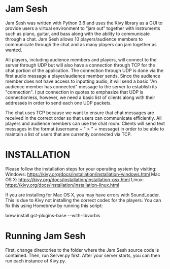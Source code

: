 # Jam Sesh

Jam Sesh was written with Python 3.6 and uses the Kivy library as a GUI to provide users a virtual environment to “jam out” together with instruments such as piano, guitar, and bass along with the ability to communicate through a chat. Jam Sesh allows 10 players/audience members to communicate through the chat and as many players can jam together as wanted.


All players, including audience members and players, will connect to the server through UDP but will also have a connection through TCP for the chat portion of the application. The connection through UDP is done via the first audio message a player/audience member sends. Since the audience member does not have access to inputting audio, it will send a basic "An audience member has connected" message to the server to establish its "connection". I put connection in quotes to emphasize that UDP is connectionless, however, we need a basic list of clients along with their addresses in order to send each one UDP packets.

The chat uses TCP because we want to ensure that chat messages are received in the correct order so that users can communicate efficiently. All players and audience members can use the chat room. Clients will send text messages in the format (username + " > " + message) in order to be able to maintain a list of users that are currently connected via TCP.

# INSTALLATION

Please follow the installation steps for your operating system by visiting:
Windows: https://kivy.org/docs/installation/installation-windows.html
Mac OS X: https://kivy.org/docs/installation/installation-osx.html
Linux: https://kivy.org/docs/installation/installation-linux.html

If you are installing for Mac OS X, you may have errors with SoundLoader. This is due to Kivy not installing the correct codec for the players. You can fix this using Homebrew by running this script:

brew install gst-plugins-base --with-libvorbis


# Running Jam Sesh

First, change directories to the folder where the Jam Sesh source code is contained. Then, run Server.py first. After your server starts, you can then run each instance of Kivy.py.


